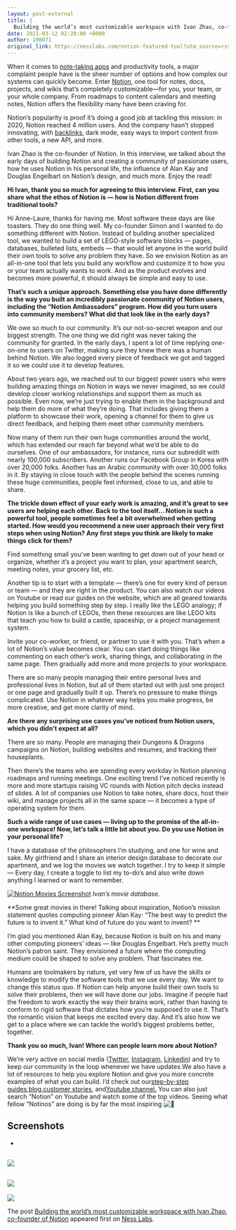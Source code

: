 ```yaml
---
layout: post-external
title: |
  Building the world’s most customizable workspace with Ivan Zhao, co-founder of Notion
date: 2021-03-12 02:28:00 +0000
author: 100071
original_link: https://nesslabs.com/notion-featured-tool?utm_source=rss&utm_medium=rss&utm_campaign=notion-featured-tool
---
```


When it comes to [note-taking apps](https://nesslabs.com/how-to-choose-the-right-note-taking-app) and productivity tools, a major complaint people have is the sheer number of options and how complex our systems can quickly become. Enter [Notion](https://www.notion.so/), one tool for notes, docs, projects, and wikis that’s completely customizable—for you, your team, or your whole company. From roadmaps to content calendars and meeting notes, Notion offers the flexibility many have been craving for.

Notion’s popularity is proof it’s doing a good job at tackling this mission: in 2020, Notion reached 4 million users. And the company hasn’t stopped innovating, with [backlinks](https://nesslabs.com/notion-backlinks), dark mode, easy ways to import content from other tools, a new API, and more.

Ivan Zhao is the co-founder of Notion. In this interview, we talked about the early days of building Notion and creating a community of passionate users, how he uses Notion in his personal life, the influence of Alan Kay and Douglas Engelbart on Notion’s design, and much more. Enjoy the read!

**Hi Ivan, thank you so much for agreeing to this interview. First, can you share what the ethos of Notion is — how is Notion different from traditional tools?**

Hi Anne-Laure, thanks for having me. Most software these days are like toasters. They do one thing well. My co-founder Simon and I wanted to do something different with Notion. Instead of building another specialized tool, we wanted to build a set of LEGO-style software blocks — pages, databases, bulleted lists, embeds — that would let anyone in the world build their own tools to solve any problem they have. So we envision Notion as an all-in-one tool that lets you build any workflow and customize it to how you or your team actually wants to work. And as the product evolves and becomes more powerful, it should always be simple and easy to use.

**That’s such a unique approach. Something else you have done differently is the way you built an incredibly passionate community of Notion users, including the “Notion Ambassadors” program. How did you turn users into community members? What did that look like in the early days?**

We owe so much to our community. It’s our not-so-secret weapon and our biggest strength. The one thing we did right was never taking the community for granted. In the early days, I spent a lot of time replying one-on-one to users on Twitter, making sure they knew there was a human behind Notion. We also logged every piece of feedback we got and tagged it so we could use it to develop features.

About two years ago, we reached out to our biggest power users who were building amazing things on Notion in ways we never imagined, so we could develop closer working relationships and support them as much as possible. Even now, we’re just trying to enable them in the background and help them do more of what they’re doing. That includes giving them a platform to showcase their work, opening a channel for them to give us direct feedback, and helping them meet other community members.

Now many of them run their own huge communities around the world, which has extended our reach far beyond what we’d be able to do ourselves. One of our ambassadors, for instance, runs our subreddit with nearly 100,000 subscribers. Another runs our Facebook Group in Korea with over 20,000 folks. Another has an Arabic community with over 30,000 folks in it. By staying in close touch with the people behind the scenes running these huge communities, people feel informed, close to us, and able to share.

**The trickle down effect of your early work is amazing, and it’s great to see users are helping each other. Back to the tool itself… Notion is such a powerful tool, people sometimes feel a bit overwhelmed when getting started. How would you recommend a new user approach their very first steps when using Notion? Any first steps you think are likely to make things click for them?**

Find something small you’ve been wanting to get down out of your head or organize, whether it’s a project you want to plan, your apartment search, meeting notes, your grocery list, etc.

Another tip is to start with a template — there’s one for every kind of person or team — and they are right in the product. You can also watch our videos on Youtube or read our guides on the website, which are all geared towards helping you build something step by step. I really like the LEGO analogy; if Notion is like a bunch of LEGOs, then these resources are like LEGO kits that teach you how to build a castle, spaceship, or a project management system.

Invite your co-worker, or friend, or partner to use it with you. That’s when a lot of Notion’s value becomes clear. You can start doing things like commenting on each other’s work, sharing things, and collaborating in the same page. Then gradually add more and more projects to your workspace.

There are so many people managing their entire personal lives and professional lives in Notion, but all of them started out with just one project or one page and gradually built it up. There’s no pressure to make things complicated. Use Notion in whatever way helps you make progress, be more creative, and get more clarity of mind.

**Are there any surprising use cases you’ve noticed from Notion users, which you didn’t expect at all?**

There are so many. People are managing their Dungeons & Dragons campaigns on Notion, building websites and resumes, and tracking their houseplants.

Then there’s the teams who are spending every workday in Notion planning roadmaps and running meetings. One exciting trend I’ve noticed recently is more and more startups raising VC rounds with Notion pitch decks instead of slides. A lot of companies use Notion to take notes, share docs, host their wiki, and manage projects all in the same space — it becomes a type of operating system for them.

**Such a wide range of use cases — living up to the promise of the all-in-one workspace! Now, let’s talk a little bit about you. Do you use Notion in your personal life?**

I have a database of the philosophers I’m studying, and one for wine and sake. My girlfriend and I share an interior design database to decorate our apartment, and we log the movies we watch together. I try to keep it simple — Every day, I create a toggle to list my to-do’s and also write down anything I learned or want to remember. 

[![Notion Movies Screenshot](https://nesslabs.com/wp-content/uploads/2021/03/notion-movies-screenshot.jpg)](https://nesslabs.com/wp-content/uploads/2021/03/notion-movies-screenshot.jpg)
_Ivan’s movie database._

**Some great movies in there! Talking about inspiration, Notion’s mission statement quotes computing pioneer Alan Kay: “The best way to predict the future is to invent it.” What kind of future do you want to invent? **

I’m glad you mentioned Alan Kay, because Notion is built on his and many other computing pioneers’ ideas — like Douglas Engelbart. He’s pretty much Notion’s patron saint. They envisioned a future where the computing medium could be shaped to solve any problem. That fascinates me.

Humans are toolmakers by nature, yet very few of us have the skills or knowledge to modify the software tools that we use every day. We want to change this status quo. If Notion can help anyone build their own tools to solve their problems, then we will have done our jobs. Imagine if people had the freedom to work exactly the way their brains work, rather than having to conform to rigid software that dictates how you’re supposed to use it. That’s the romantic vision that keeps me excited every day. And it’s also how we get to a place where we can tackle the world’s biggest problems better, together.

**Thank you so much, Ivan! Where can people learn more about Notion?**

We’re very active on social media ([Twitter](https://twitter.com/NotionHQ), [Instagram](https://www.instagram.com/notionhq/), [Linkedin](https://www.linkedin.com/company/notionhq/)) and try to keep our community in the loop whenever we have updates.We also have a lot of resources to help you explore Notion and give you more concrete examples of what you can build. I’d check out our[step-by-step guides](http://notion.so/guides),[blog](http://notion.so/blog),[customer stories](http://notion.so/customers), and[Youtube channel.](https://www.youtube.com/channel/UCoSvlWS5XcwaSzIcbuJ-Ysg) You can also just search “Notion” on Youtube and watch some of the top videos. Seeing what fellow “Notinos” are doing is by far the most inspiring ![🙂](https://s.w.org/images/core/emoji/13.0.1/72x72/1f642.png)

## Screenshots

- 
[![](https://nesslabs.com/wp-content/uploads/2021/03/notion-job-search-screenshot-1024x728.png)](https://nesslabs.com/wp-content/uploads/2021/03/notion-job-search-screenshot.png)
- 
[![](https://nesslabs.com/wp-content/uploads/2021/03/notion-meeting-notes-screenshot-1024x718.png)](https://nesslabs.com/wp-content/uploads/2021/03/notion-meeting-notes-screenshot.png)
- 
[![](https://nesslabs.com/wp-content/uploads/2021/03/notion-wiki-screenshot-1024x670.png)](https://nesslabs.com/wp-content/uploads/2021/03/notion-wiki-screenshot.png)

The post [Building the world’s most customizable workspace with Ivan Zhao, co-founder of Notion](https://nesslabs.com/notion-featured-tool) appeared first on [Ness Labs](https://nesslabs.com).

